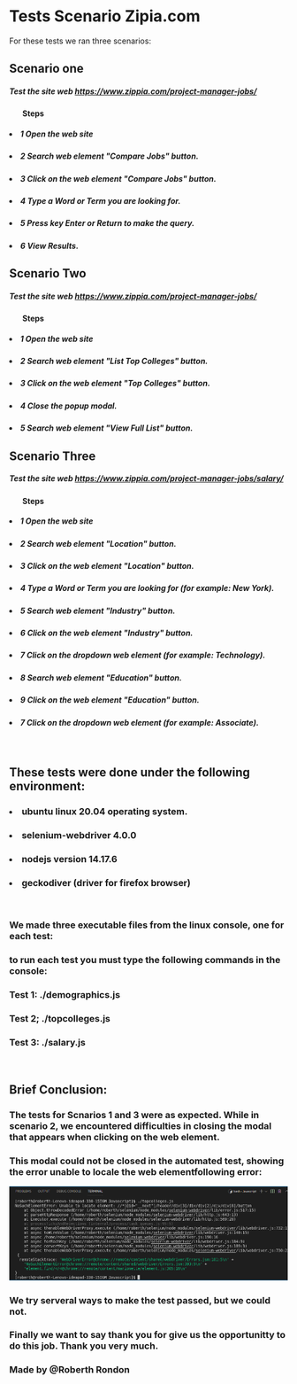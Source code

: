 # Tests Scenario Zipia.com

For these tests we ran three scenarios:

## Scenario one

##### Test the site web https://www.zippia.com/project-manager-jobs/

#### <ol> Steps
##### <li> 1 Open the web site
##### <li> 2 Search web element "Compare Jobs" button.
##### <li> 3 Click on the web element "Compare Jobs" button.
##### <li> 4 Type a Word or Term you are looking for.
##### <li> 5 Press key Enter or Return to make the query.
##### <li> 6 View Results. 

## Scenario Two
##### Test the site web https://www.zippia.com/project-manager-jobs/

#### <ol> Steps
##### <li> 1 Open the web site
##### <li> 2 Search web element "List Top Colleges" button.
##### <li> 3 Click on the web element "Top Colleges" button.
##### <li> 4 Close the popup modal.
##### <li> 5 Search web element "View Full List" button.


## Scenario Three

##### Test the site web https://www.zippia.com/project-manager-jobs/salary/
#### <ol> Steps
##### <li> 1 Open the web site
##### <li> 2 Search web element "Location" button.
##### <li> 3 Click on the web element "Location" button.
##### <li> 4 Type a Word or Term you are looking for (for example: New York).
##### <li> 5 Search web element "Industry" button.
##### <li> 6 Click on the web element "Industry" button.
##### <li> 7 Click on the dropdown web element (for example: Technology).
##### <li> 8 Search web element "Education" button.
##### <li> 9 Click on the web element "Education" button.
##### <li> 7 Click on the dropdown web element (for example: Associate).

<br>

## These tests were done under the following environment:
### <li> ubuntu linux 20.04 operating system.
### <li> selenium-webdriver 4.0.0
### <li> nodejs version 14.17.6
### <li> geckodiver (driver for firefox browser)
<br>

### We made three executable files from the linux console, one for each test:

### to run each test you must type the following commands in the console:

### Test 1: ./demographics.js
### Test 2; ./topcolleges.js
### Test 3: ./salary.js

<br>


## Brief Conclusion: 

### The tests for Scnarios 1 and 3 were as expected. While in scenario 2, we encountered difficulties in closing the modal that appears when clicking on the web element.<p>

### This modal could not be closed in the automated test, showing the error unable to locale the web elementfollowing error:
<img src='./errortest2.png'>

### We try serveral ways to make the test passed, but we could not.

### Finally we want to say thank you for give us the opportunitty to do this job. Thank you very much.

### Made by @Roberth Rondon

